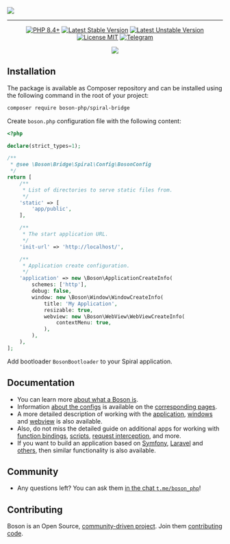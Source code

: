 <a href="https://github.com/boson-php/spiral-bridge">
    <img align="center" src="https://habrastorage.org/webt/-8/h1/5o/-8h15o6klbga13kzsltqqmk8jlm.png" />
</a>

---

<p align="center">
    <a href="https://packagist.org/packages/boson-php/spiral-bridge"><img src="https://poser.pugx.org/boson-php/spiral-bridge/require/php?style=for-the-badge" alt="PHP 8.4+"></a>
    <a href="https://packagist.org/packages/boson-php/spiral-bridge"><img src="https://poser.pugx.org/boson-php/spiral-bridge/version?style=for-the-badge" alt="Latest Stable Version"></a>
    <a href="https://packagist.org/packages/boson-php/spiral-bridge"><img src="https://poser.pugx.org/boson-php/spiral-bridge/v/unstable?style=for-the-badge" alt="Latest Unstable Version"></a>
    <a href="https://raw.githubusercontent.com/boson-php/spiral-bridge/blob/master/LICENSE"><img src="https://poser.pugx.org/boson-php/spiral-bridge/license?style=for-the-badge" alt="License MIT"></a>
    <a href="https://t.me/boson_php"><img src="https://img.shields.io/static/v1?label=&message=Join+To+Community&color=24A1DE&style=for-the-badge&logo=telegram&logoColor=white" alt="Telegram" /></a>
</p>
<p align="center">
    <a href="https://github.com/boson-php/spiral-bridge/actions/workflows/tests.yml"><img src="https://img.shields.io/github/actions/workflow/status/boson-php/spiral-bridge/tests.yml?label=Tests&style=flat-square&logo=unpkg"></a>
</p>

## Installation

The package is available as Composer repository and can 
be installed using the following command in the root of your project:

```bash
composer require boson-php/spiral-bridge
```

Create `boson.php` configuration file with the following content:

```php
<?php

declare(strict_types=1);

/**
 * @see \Boson\Bridge\Spiral\Config\BosonConfig
 */
return [
    /**
     * List of directories to serve static files from.
     */
    'static' => [
        'app/public',
    ],

    /**
     * The start application URL.
     */
    'init-url' => 'http://localhost/',

    /**
     * Application create configuration.
     */
    'application' => new \Boson\ApplicationCreateInfo(
        schemes: ['http'],
        debug: false,
        window: new \Boson\Window\WindowCreateInfo(
            title: 'My Application',
            resizable: true,
            webview: new \Boson\WebView\WebViewCreateInfo(
                contextMenu: true,
            ),
        ),
    ),
];
```

Add bootloader `BosonBootloader` to your Spiral application.

## Documentation

- You can learn more [about what a Boson is](https://bosonphp.com/doc/0.17/introduction).
- Information [about the configs](https://bosonphp.com/doc/0.17/configuration) is 
  available on the [corresponding pages](https://bosonphp.com/doc/0.17/application-configuration).
- A more detailed description of working with the [application](https://bosonphp.com/doc/0.17/application), 
  [windows](https://bosonphp.com/doc/0.17/window) and [webview](https://bosonphp.com/doc/0.17/webview) 
  is also available.
- Also, do not miss the detailed guide on additional apps for working with 
  [function bindings](https://bosonphp.com/doc/0.17/bindings-api),
  [scripts](https://bosonphp.com/doc/0.17/scripts-api),
  [request interception](https://bosonphp.com/doc/0.17/schemes-api), and more.
- If you want to build an application based on 
  [Symfony](https://bosonphp.com/doc/0.17/symfony-adapter), 
  [Laravel](https://bosonphp.com/doc/0.17/laravel-adapter) and 
  [others](https://bosonphp.com/doc/0.17/psr7-adapter), 
  then similar functionality is also available.

## Community

- Any questions left? You can ask them 
  [in the chat `t.me/boson_php`](https://t.me/boson_php)!

## Contributing

Boson is an Open Source, [community-driven project](https://github.com/boson-php/spiral-bridge/graphs/contributors). 
Join them [contributing code](https://bosonphp.com/doc/0.17/contribution).

